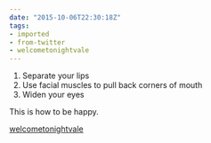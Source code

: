```yaml
---
date: "2015-10-06T22:30:18Z"
tags:
- imported
- from-twitter
- welcometonightvale
---
```


1. Separate your lips
2. Use facial muscles to pull back corners of mouth
3. Widen your eyes

This is how to be happy.

[welcometonightvale](/tags/welcometonightvale)
